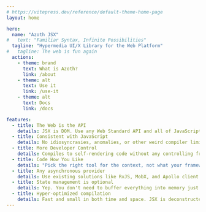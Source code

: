 ```yaml
---
# https://vitepress.dev/reference/default-theme-home-page
layout: home

hero:
  name: "Azoth JSX"
#   text: "Familiar Syntax, Infinite Possibilities"
  tagline: "Hypermedia UI/X Library for the Web Platform"
#   tagline: The web is fun again
  actions:
    - theme: brand
      text: What is Azoth?
      link: /about
    - theme: alt
      text: Use it
      link: /use-it
    - theme: alt
      text: Docs
      link: /docs

features:
  - title: The Web is the API
    details: JSX is DOM. Use any Web Standard API and all of JavaScript without having to wrap or reinterpret like with vdom and state-driven paradigms
  - title: Consistent with JavaScript
    details: No idiosyncrasies, anomalies, or other weird compiler limitations. Literal DOM types plus composition with standard synchronous and asynchronous JavaScript
  - title: More Developer Control
    details: Compiles to self-rendering code without any controlling framework. No black box and no abstraction to think through.
  - title: Code How You Like
    details: "Pick the right tool for the context, not what your framework needs: imperative, declarative, functional, object-oriented, stateful, immutable."
  - title: Any asynchronous provider
    details: Use existing solutions like RxJS, MobX, and Apollo client - or don't. Promises, observables, signals, streams, async generators - any async JavaScript data structure can be used.
  - title: State management is optional
    details: Yep. You don't need to buffer everything into memory just to puppeteer the UI. You can maintain state when needed, but it's not an essential part of the UI.
  - title: Hyper-optimized compilation
    details: Fast and small in both time and space. JSX is deconstructed into HTML processed by the browser and the minimal required JS execution code.
---
```

